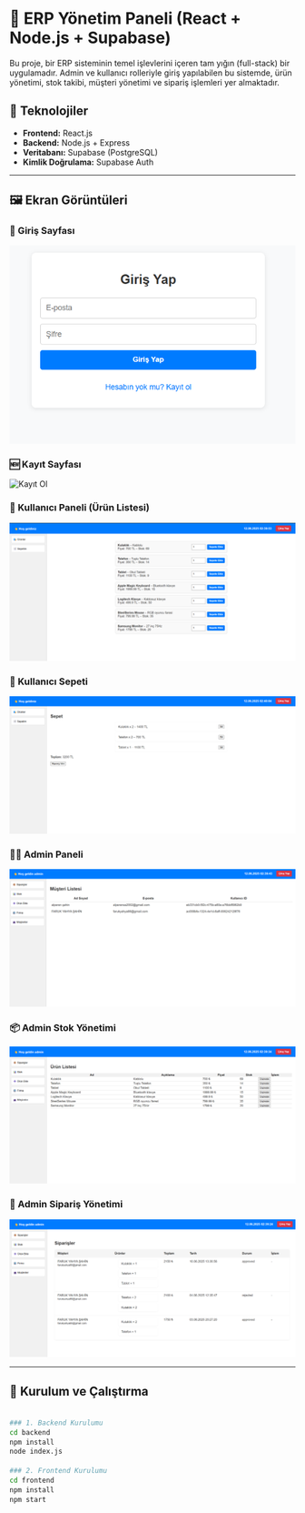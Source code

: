 # 🧾 ERP Yönetim Paneli (React + Node.js + Supabase)

Bu proje, bir ERP sisteminin temel işlevlerini içeren tam yığın (full-stack) bir uygulamadır. Admin ve kullanıcı rolleriyle giriş yapılabilen bu sistemde, ürün yönetimi, stok takibi, müşteri yönetimi ve sipariş işlemleri yer almaktadır.

## 🔧 Teknolojiler
- **Frontend:** React.js
- **Backend:** Node.js + Express
- **Veritabanı:** Supabase (PostgreSQL)
- **Kimlik Doğrulama:** Supabase Auth

---

## 🖼️ Ekran Görüntüleri

### 🔐 Giriş Sayfası
![Giriş Sayfası](./screenshots/giriş.png)

### 🆕 Kayıt Sayfası
![Kayıt Ol](./screenshots/kayıtol.png)

### 👤 Kullanıcı Paneli (Ürün Listesi)
![Kullanıcı Ürün](./screenshots/müşteripaneli.png)

### 🛒 Kullanıcı Sepeti
![Kullanıcı Sepeti](./screenshots/sepet.png)

### 🧑‍💼 Admin Paneli
![Admin Müşteri](./screenshots/müşterilistesi.png)

### 📦 Admin Stok Yönetimi
![Admin Stok](./screenshots/ürünlistesi.png)

### 📑 Admin Sipariş Yönetimi
![Admin Sipariş](./screenshots/adminpaneli.png)

---

## 🚀 Kurulum ve Çalıştırma



```bash

### 1. Backend Kurulumu
cd backend
npm install 
node index.js

### 2. Frontend Kurulumu
cd frontend
npm install
npm start